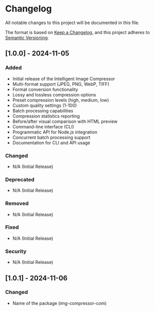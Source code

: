 # Changelog

All notable changes to this project will be documented in this file.

The format is based on [Keep a Changelog](https://keepachangelog.com/en/1.0.0/),
and this project adheres to [Semantic Versioning](https://semver.org/spec/v2.0.0.html).

## [1.0.0] - 2024-11-05

### Added
- Initial release of the Intelligent Image Compressor
- Multi-format support (JPEG, PNG, WebP, TIFF)
- Format conversion functionality
- Lossy and lossless compression options
- Preset compression levels (high, medium, low)
- Custom quality settings (1-100)
- Batch processing capabilities
- Compression statistics reporting
- Before/after visual comparison with HTML preview
- Command-line interface (CLI)
- Programmatic API for Node.js integration
- Concurrent batch processing support
- Documentation for CLI and API usage

### Changed
- N/A (Initial Release)

### Deprecated
- N/A (Initial Release)

### Removed
- N/A (Initial Release)

### Fixed
- N/A (Initial Release)

### Security
- N/A (Initial Release)

## [1.0.1] - 2024-11-06

### Changed
- Name of the package (img-compressor-com)
